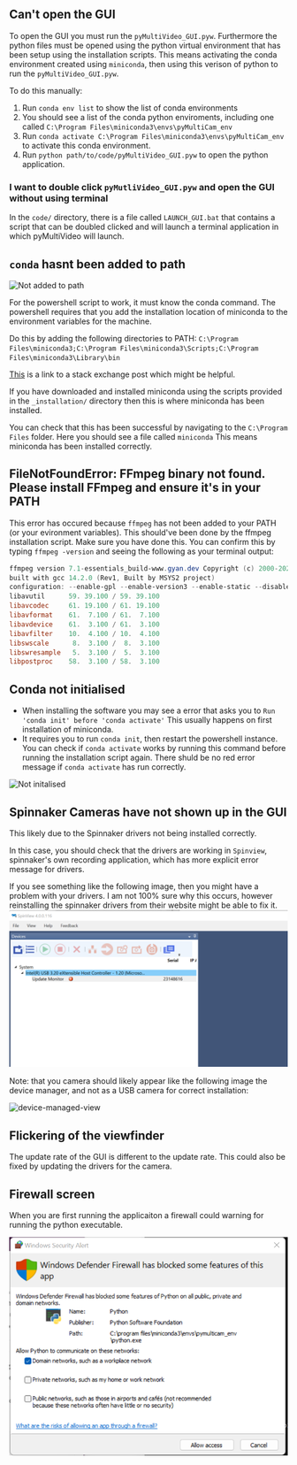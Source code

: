 
## Can't open the GUI

To open the GUI you must run the   `pyMultiVideo_GUI.pyw`. Furthermore the python files must be opened using the python virtual environment that has been setup using the installation scripts. This means activating the conda environment created using `miniconda`, then using this verison of python to run the `pyMultiVideo_GUI.pyw`.

To do this manually:

1. Run `conda env list` to show the list of conda environments
2. You should see a list of the conda python enviroments, including one called `C:\Program Files\miniconda3\envs\pyMultiCam_env`
3. Run `conda activate C:\Program Files\miniconda3\envs\pyMultiCam_env` to activate this conda environment.
4. Run `python path/to/code/pyMultiVideo_GUI.pyw` to open the python application.

### I want to double click `pyMutliVideo_GUI.pyw` and open the GUI without using terminal

In the `code/` directory, there is a file called `LAUNCH_GUI.bat` that contains a script that can be doubled clicked and will launch a terminal application in which pyMultiVideo will launch. 

## `conda` hasnt been added to path

![Not added to path](/media/conda-not-added-to-path.png)

For the powershell script to work, it must know the conda command. The powershell requires that you add the installation location of miniconda to the environment variables for the machine.

Do this by adding the following directories to PATH: `C:\Program Files\miniconda3;C:\Program Files\miniconda3\Scripts;C:\Program Files\miniconda3\Library\bin`

[This](https://stackoverflow.com/questions/44597662/conda-command-is-not-recognized-on-windows-10) is a link to a stack exchange post which might be helpful.

If you have downloaded and installed miniconda using the scripts provided in the `_installation/` directory then this is where miniconda has been installed.

You can check that this has been successful by navigating to the `C:\Program Files` folder. Here you should see a file called `miniconda` This means miniconda has been installed correctly.

## FileNotFoundError: FFmpeg binary not found. Please install FFmpeg and ensure it's in your PATH

This error has occured because `ffmpeg` has not been added to your PATH (or your evironment variables). This should've been done by the ffmpeg installation script. Make sure you have done this. You can confirm this by typing `ffmpeg -version` and seeing the following as your terminal output:

```powershell
ffmpeg version 7.1-essentials_build-www.gyan.dev Copyright (c) 2000-2024 the FFmpeg developers
built with gcc 14.2.0 (Rev1, Built by MSYS2 project)
configuration: --enable-gpl --enable-version3 --enable-static --disable-w32threads --disable-autodetect --enable-fontconfig --enable-iconv --enable-gnutls --enable-libxml2 --enable-gmp --enable-bzlib --enable-lzma --enable-zlib --enable-libsrt --enable-libssh --enable-libzmq --enable-avisynth --enable-sdl2 --enable-libwebp --enable-libx264 --enable-libx265 --enable-libxvid --enable-libaom --enable-libopenjpeg --enable-libvpx --enable-mediafoundation --enable-libass --enable-libfreetype --enable-libfribidi --enable-libharfbuzz --enable-libvidstab --enable-libvmaf --enable-libzimg --enable-amf --enable-cuda-llvm --enable-cuvid --enable-dxva2 --enable-d3d11va --enable-d3d12va --enable-ffnvcodec --enable-libvpl --enable-nvdec --enable-nvenc --enable-vaapi --enable-libgme --enable-libopenmpt --enable-libopencore-amrwb --enable-libmp3lame --enable-libtheora --enable-libvo-amrwbenc --enable-libgsm --enable-libopencore-amrnb --enable-libopus --enable-libspeex --enable-libvorbis --enable-librubberband
libavutil      59. 39.100 / 59. 39.100
libavcodec     61. 19.100 / 61. 19.100
libavformat    61.  7.100 / 61.  7.100
libavdevice    61.  3.100 / 61.  3.100
libavfilter    10.  4.100 / 10.  4.100
libswscale      8.  3.100 /  8.  3.100
libswresample   5.  3.100 /  5.  3.100
libpostproc    58.  3.100 / 58.  3.100
```

## Conda not initialised

- When installing the software you may see a error that asks you to `Run 'conda init' before 'conda activate'` This usually happens on first installation of miniconda.
- It requires you to run `conda init`, then restart the powershell instance. You can check if `conda activate` works by running this command before running the installation script again. There shuld be no red error message if `conda activate` has run correctly.

![Not initalised](/media/conda-not-initialised.png)

## Spinnaker Cameras have not shown up in the GUI

This likely due to the Spinnaker drivers not being installed correctly.

In this case, you should check that the drivers are working in `Spinview`, spinnaker's own recording application, which has more explicit error message for drivers.

If you see something like the following image, then you might have a problem with your drivers. I am not 100% sure why this occurs, however reinstalling the spinnaker drivers from their website might be able to fix it.
![bad drivers](/media/driver-problem.png)

Note: that you camera should likely appear like the following image the device manager, and not as a USB camera for correct installation:

![device-managed-view](/media/flir-camera-drivers-view.png)

## Flickering of the viewfinder

The update rate of the GUI is different to the update rate. This could also be fixed by updating the drivers for the camera.

## Firewall screen

When you are first running the applicaiton a firewall could warning for running the python executable.

![fire-wall-screen](/media/python-firewall.png)